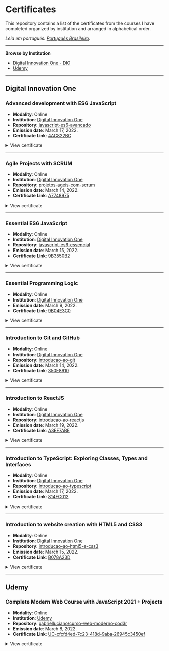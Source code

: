 # Certificates

This repository contains a list of the certificates from the courses I have completed organized by institution and arranged in alphabetical order.

_Leia em português: [Português Brasileiro](README.md)._

<hr>

**Browse by Institution**

- [Digital Innovation One - DIO](#digital-innovation-one)
- [Udemy](#udemy)

<hr>

## Digital Innovation One

### Advanced development with ES6 JavaScript

- **Modality**: Online
- **Institution**: [Digital Innovation One](https://www.dio.me/)
- **Repository**: [javascript-es6-avancado](https://github.com/gabrielluciano/cursos-dio/tree/main/cursos/javascript-es6-avancado)
- **Emission date**: March 17, 2022.
- **Certificate Link**: [4AC822BC](https://www.dio.me/certificate/4AC822BC)

<details>
<summary>View certificate</summary>

<img width="100%" src="./src/img/4AC822BC.jpg" alt="Advanced development with ES6 JavaScript Course Certificate">
</details>

<hr>

### Agile Projects with SCRUM

- **Modality**: Online
- **Institution**: [Digital Innovation One](https://www.dio.me/)
- **Repository**: [projetos-ageis-com-scrum](https://github.com/gabrielluciano/cursos-dio/tree/main/cursos/projetos-ageis-com-scrum)
- **Emission date**: March 14, 2022.
- **Certificate Link**: [A7748975](https://www.dio.me/certificate/A7748975)

<details>
<summary>View certificate</summary>

<img width="100%" src="./src/img/A7748975.jpg" alt="Agile Projects with SCRUM Course Certificate">
</details>

<hr>

### Essential ES6 JavaScript

- **Modality**: Online
- **Institution**: [Digital Innovation One](https://www.dio.me/)
- **Repository**: [javascript-es6-essencial](https://github.com/gabrielluciano/cursos-dio/tree/main/cursos/javascript-es6-essencial)
- **Emission date**: March 15, 2022.
- **Certificate Link**: [9B3550B2](https://www.dio.me/certificate/9B3550B2)

<details>
<summary>View certificate</summary>

<img width="100%" src="./src/img/9B3550B2.jpg" alt="Essential ES6 JavaScript Course Certificate">
</details>

<hr>

### Essential Programming Logic

- **Modality**: Online
- **Institution**: [Digital Innovation One](https://www.dio.me/)
- **Emission date**: March 9, 2022.
- **Certificate Link**: [9B04E3C0](https://www.dio.me/certificate/9B04E3C0)

<details>
<summary>View certificate</summary>

<img width="100%" src="./src/img/9B04E3C0.jpg" alt="Essential Programming Logic Course Certificate">
</details>

<hr>

### Introduction to Git and GitHub

- **Modality**: Online
- **Institution**: [Digital Innovation One](https://www.dio.me/)
- **Repository**: [introducao-ao-git](https://github.com/gabrielluciano/cursos-dio/tree/main/cursos/introducao-ao-git)
- **Emission date**: March 14, 2022.
- **Certificate Link**: [350E8910](https://www.dio.me/certificate/350E8910)

<details>
<summary>View certificate</summary>

<img width="100%" src="./src/img/350E8910.jpg" alt="Introduction to Git and GitHub Course Certificate">
</details>

<hr>

### Introduction to ReactJS

- **Modality**: Online
- **Institution**: [Digital Innovation One](https://www.dio.me/)
- **Repository**: [introducao-ao-reactjs](https://github.com/gabrielluciano/cursos-dio/tree/main/cursos/introducao-ao-reactjs)
- **Emission date**: March 19, 2022.
- **Certificate Link**: [A3EF7ABE](https://www.dio.me/certificate/A3EF7ABE)

<details>
<summary>View certificate</summary>

<img width="100%" src="./src/img/A3EF7ABE.jpg" alt="Introduction to ReactJS Course Certificate">
</details>

<hr>

### Introduction to TypeScript: Exploring Classes, Types and Interfaces

- **Modality**: Online
- **Institution**: [Digital Innovation One](https://www.dio.me/)
- **Repository**: [introducao-ao-typescript](https://github.com/gabrielluciano/cursos-dio/tree/main/cursos/introducao-ao-typescript)
- **Emission date**: March 17, 2022.
- **Certificate Link**: [814FC012](https://www.dio.me/certificate/814FC012)

<details>
<summary>View certificate</summary>

<img width="100%" src="./src/img/814FC012.jpg" alt="Introduction to TypeScript Course Certificate">
</details>

<hr>

### Introduction to website creation with HTML5 and CSS3

- **Modality**: Online
- **Institution**: [Digital Innovation One](https://www.dio.me/)
- **Repository**: [introducao-ao-html5-e-css3](https://github.com/gabrielluciano/cursos-dio/tree/main/cursos/introducao-ao-html5-e-css3)
- **Emission date**: March 15, 2022.
- **Certificate Link**: [B078A23D](https://www.dio.me/certificate/B078A23D)

<details>
<summary>View certificate</summary>

<img width="100%" src="./src/img/B078A23D.jpg" alt="Introduction to website creation with HTML5 and CSS3 Course Certificate">
</details>

<hr>

## Udemy

### Complete Modern Web Course with JavaScript 2021 + Projects

- **Modality**: Online
- **Institution**: [Udemy](https://www.udemy.com/course/curso-web)
- **Repository**: [gabrielluciano/curso-web-moderno-cod3r](https://github.com/gabrielluciano/curso-web-moderno-cod3r)
- **Emission date**: March 8, 2022.
- **Certificate Link**: [UC-cfcfd4ed-7c23-418d-9aba-26945c3450ef](https://www.udemy.com/certificate/UC-cfcfd4ed-7c23-418d-9aba-26945c3450ef/)

<details>
<summary>View certificate</summary>

<img width="100%" src="./src/img/UC-cfcfd4ed-7c23-418d-9aba-26945c3450ef.jpg" alt="Modern Web Course Certificate">
</details>
